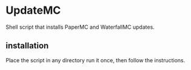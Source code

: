 # UpdateMC
Shell script that installs PaperMC and WaterfallMC updates.

## installation
Place the script in any directory run it once, then follow the instructions.
